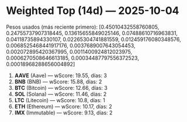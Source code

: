 # Weighted Top (14d) — 2025-10-04
Pesos usados (más reciente primero): [0.45010432558760805, 0.24755737907318445, 0.13615655849025146, 0.07488610716963831, 0.04118735894330107, 0.02265304741881559, 0.012459176080348576, 0.0068525468441917176, 0.0037689007643054453, 0.002072895420367995, 0.0011400924812023975, 0.0006270508646613185, 0.00034487797556372523, 0.00018968288656004892]
1. **AAVE** (Aave) — wScore: 19.55, días: 3
2. **BNB** (BNB) — wScore: 15.88, días: 2
3. **BTC** (Bitcoin) — wScore: 12.66, días: 3
4. **SOL** (Solana) — wScore: 11.46, días: 2
5. **LTC** (Litecoin) — wScore: 10.8, días: 1
6. **ETH** (Ethereum) — wScore: 10.17, días: 2
7. **IMX** (Immutable) — wScore: 9.13, días: 2
